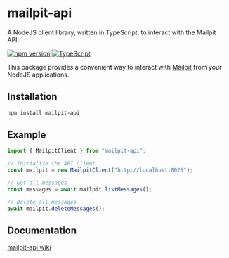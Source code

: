 # mailpit-api

A NodeJS client library, written in TypeScript, to interact with the Mailpit API.

[![npm version](https://img.shields.io/npm/v/mailpit-api.svg)](https://www.npmjs.com/package/mailpit-api)
[![TypeScript](https://img.shields.io/badge/TypeScript-Ready-blue.svg)](https://www.typescriptlang.org/)

This package provides a convenient way to interact with [Mailpit](https://github.com/axllent/mailpit) from your NodeJS applications.

## Installation

```bash
npm install mailpit-api
```

## Example

```typescript
import { MailpitClient } from "mailpit-api";

// Initialize the API client
const mailpit = new MailpitClient("http://localhost:8025");

// Get all messages
const messages = await mailpit.listMessages();

// Delete all messages
await mailpit.deleteMessages();
```

## Documentation

[mailpit-api wiki](https://github.com/mpspahr/mailpit-api/wiki/)
